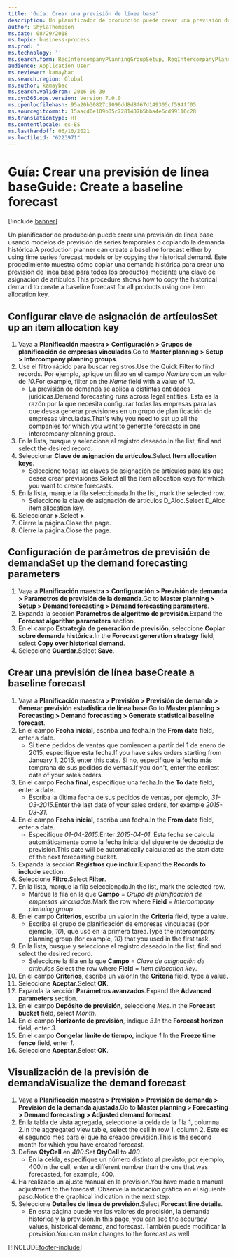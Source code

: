 ```yaml
---
title: 'Guía: Crear una previsión de línea base'
description: Un planificador de producción puede crear una previsión de línea base usando modelos de previsión de series temporales o copiando la demanda histórica.
author: ShylaThompson
ms.date: 08/29/2018
ms.topic: business-process
ms.prod: ''
ms.technology: ''
ms.search.form: ReqIntercompanyPlanningGroupSetup, ReqIntercompanyPlanningGroupAllocKeys, ReqDemPlanForecastParameters, ReqDemPlanCreateForecastDialog, SysQueryForm, ReqDemPlanForecastViewer
audience: Application User
ms.reviewer: kamaybac
ms.search.region: Global
ms.author: kamaybac
ms.search.validFrom: 2016-06-30
ms.dyn365.ops.version: Version 7.0.0
ms.openlocfilehash: 95a20b30827c9096dd8d8f67d149305cf594ff05
ms.sourcegitcommit: 15aacd0e109b05c7281407b5bba4e6cd99116c28
ms.translationtype: HT
ms.contentlocale: es-ES
ms.lasthandoff: 06/10/2021
ms.locfileid: "6223971"
---
```

# <a name="guide-create-a-baseline-forecast"></a><span data-ttu-id="973bf-103">Guía: Crear una previsión de línea base</span><span class="sxs-lookup"><span data-stu-id="973bf-103">Guide: Create a baseline forecast</span></span>

[!include [banner](../../includes/banner.md)]

<span data-ttu-id="973bf-104">Un planificador de producción puede crear una previsión de línea base usando modelos de previsión de series temporales o copiando la demanda histórica.</span><span class="sxs-lookup"><span data-stu-id="973bf-104">A production planner can create a baseline forecast either by using time series forecast models or by copying the historical demand.</span></span> <span data-ttu-id="973bf-105">Este procedimiento muestra cómo copiar una demanda histórica para crear una previsión de línea base para todos los productos mediante una clave de asignación de artículos.</span><span class="sxs-lookup"><span data-stu-id="973bf-105">This procedure shows how to copy the historical demand to create a baseline forecast for all products using one item allocation key.</span></span>

## <a name="set-up-an-item-allocation-key"></a><span data-ttu-id="973bf-106">Configurar clave de asignación de artículos</span><span class="sxs-lookup"><span data-stu-id="973bf-106">Set up an item allocation key</span></span>

1. <span data-ttu-id="973bf-107">Vaya a **Planificación maestra > Configuración > Grupos de planificación de empresas vinculadas**.</span><span class="sxs-lookup"><span data-stu-id="973bf-107">Go to **Master planning > Setup > Intercompany planning groups**.</span></span>
2. <span data-ttu-id="973bf-108">Use el filtro rápido para buscar registros.</span><span class="sxs-lookup"><span data-stu-id="973bf-108">Use the Quick Filter to find records.</span></span> <span data-ttu-id="973bf-109">Por ejemplo, aplique un filtro en el campo *Nombre* con un valor de *10*.</span><span class="sxs-lookup"><span data-stu-id="973bf-109">For example, filter on the *Name* field with a value of *10*.</span></span>
    * <span data-ttu-id="973bf-110">La previsión de demanda se aplica a distintas entidades jurídicas.</span><span class="sxs-lookup"><span data-stu-id="973bf-110">Demand forecasting runs across legal entities.</span></span> <span data-ttu-id="973bf-111">Esta es la razón por la que necesita configurar todas las empresas para las que desea generar previsiones en un grupo de planificación de empresas vinculadas.</span><span class="sxs-lookup"><span data-stu-id="973bf-111">That's why you need to set up all the companies for which you want to generate forecasts in one intercompany planning group.</span></span>  
3. <span data-ttu-id="973bf-112">En la lista, busque y seleccione el registro deseado.</span><span class="sxs-lookup"><span data-stu-id="973bf-112">In the list, find and select the desired record.</span></span>
4. <span data-ttu-id="973bf-113">Seleccionar **Clave de asignación de artículos**.</span><span class="sxs-lookup"><span data-stu-id="973bf-113">Select **Item allocation keys**.</span></span>
    * <span data-ttu-id="973bf-114">Seleccione todas las claves de asignación de artículos para las que desea crear previsiones.</span><span class="sxs-lookup"><span data-stu-id="973bf-114">Select all the item allocation keys for which you want to create forecasts.</span></span>  
5. <span data-ttu-id="973bf-115">En la lista, marque la fila seleccionada.</span><span class="sxs-lookup"><span data-stu-id="973bf-115">In the list, mark the selected row.</span></span>
    * <span data-ttu-id="973bf-116">Seleccione la clave de asignación de artículos D_Aloc.</span><span class="sxs-lookup"><span data-stu-id="973bf-116">Select D_Aloc item allocation key.</span></span>  
6. <span data-ttu-id="973bf-117">Seleccionar **>**.</span><span class="sxs-lookup"><span data-stu-id="973bf-117">Select **>**.</span></span>
7. <span data-ttu-id="973bf-118">Cierre la página.</span><span class="sxs-lookup"><span data-stu-id="973bf-118">Close the page.</span></span>
8. <span data-ttu-id="973bf-119">Cierre la página.</span><span class="sxs-lookup"><span data-stu-id="973bf-119">Close the page.</span></span>

## <a name="set-up-the-demand-forecasting-parameters"></a><span data-ttu-id="973bf-120">Configuración de parámetros de previsión de demanda</span><span class="sxs-lookup"><span data-stu-id="973bf-120">Set up the demand forecasting parameters</span></span>

1. <span data-ttu-id="973bf-121">Vaya a **Planificación maestra > Configuración > Previsión de demanda > Parámetros de previsión de la demanda**.</span><span class="sxs-lookup"><span data-stu-id="973bf-121">Go to **Master planning > Setup > Demand forecasting > Demand forecasting parameters**.</span></span>
2. <span data-ttu-id="973bf-122">Expanda la sección **Parámetros de algoritmo de previsión**.</span><span class="sxs-lookup"><span data-stu-id="973bf-122">Expand the **Forecast algorithm parameters** section.</span></span>
3. <span data-ttu-id="973bf-123">En el campo **Estrategia de generación de previsión**, seleccione **Copiar sobre demanda histórica**.</span><span class="sxs-lookup"><span data-stu-id="973bf-123">In the **Forecast generation strategy** field, select **Copy over historical demand**.</span></span>
4. <span data-ttu-id="973bf-124">Seleccione **Guardar**.</span><span class="sxs-lookup"><span data-stu-id="973bf-124">Select **Save**.</span></span>

## <a name="create-a-baseline-forecast"></a><span data-ttu-id="973bf-125">Crear una previsión de línea base</span><span class="sxs-lookup"><span data-stu-id="973bf-125">Create a baseline forecast</span></span>

1. <span data-ttu-id="973bf-126">Vaya a **Planificación maestra > Previsión > Previsión de demanda > Generar previsión estadística de línea base**.</span><span class="sxs-lookup"><span data-stu-id="973bf-126">Go to **Master planning > Forecasting > Demand forecasting > Generate statistical baseline forecast**.</span></span>
2. <span data-ttu-id="973bf-127">En el campo **Fecha inicial**, escriba una fecha.</span><span class="sxs-lookup"><span data-stu-id="973bf-127">In the **From date** field, enter a date.</span></span>
    * <span data-ttu-id="973bf-128">Si tiene pedidos de ventas que comiencen a partir del 1 de enero de 2015, especifique esta fecha.</span><span class="sxs-lookup"><span data-stu-id="973bf-128">If you have sales orders starting from January 1, 2015, enter this date.</span></span> <span data-ttu-id="973bf-129">Si no, especifique la fecha más temprana de sus pedidos de ventas.</span><span class="sxs-lookup"><span data-stu-id="973bf-129">If you don't, enter the earliest date of your sales orders.</span></span>  
3. <span data-ttu-id="973bf-130">En el campo **Fecha final**, especifique una fecha.</span><span class="sxs-lookup"><span data-stu-id="973bf-130">In the **To date** field, enter a date.</span></span>
    * <span data-ttu-id="973bf-131">Escriba la última fecha de sus pedidos de ventas, por ejemplo, *31-03-2015*.</span><span class="sxs-lookup"><span data-stu-id="973bf-131">Enter the last date of your sales orders, for example *2015-03-31*.</span></span>  
4. <span data-ttu-id="973bf-132">En el campo **Fecha inicial**, escriba una fecha.</span><span class="sxs-lookup"><span data-stu-id="973bf-132">In the **From date** field, enter a date.</span></span>
    * <span data-ttu-id="973bf-133">Especifique *01-04-2015*.</span><span class="sxs-lookup"><span data-stu-id="973bf-133">Enter *2015-04-01*.</span></span> <span data-ttu-id="973bf-134">Esta fecha se calcula automáticamente como la fecha inicial del siguiente de depósito de previsión.</span><span class="sxs-lookup"><span data-stu-id="973bf-134">This date will be automatically calculated as the start date of the next forecasting bucket.</span></span>  
5. <span data-ttu-id="973bf-135">Expanda la sección **Registros que incluir**.</span><span class="sxs-lookup"><span data-stu-id="973bf-135">Expand the **Records to include** section.</span></span>
6. <span data-ttu-id="973bf-136">Seleccione **Filtro**.</span><span class="sxs-lookup"><span data-stu-id="973bf-136">Select **Filter**.</span></span>
7. <span data-ttu-id="973bf-137">En la lista, marque la fila seleccionada.</span><span class="sxs-lookup"><span data-stu-id="973bf-137">In the list, mark the selected row.</span></span>
    * <span data-ttu-id="973bf-138">Marque la fila en la que **Campo** = *Grupo de planificación de empresas vinculadas*.</span><span class="sxs-lookup"><span data-stu-id="973bf-138">Mark the row where **Field** = *Intercompany planning group*.</span></span>  
8. <span data-ttu-id="973bf-139">En el campo **Criterios**, escriba un valor.</span><span class="sxs-lookup"><span data-stu-id="973bf-139">In the **Criteria** field, type a value.</span></span>
    * <span data-ttu-id="973bf-140">Escriba el grupo de planificación de empresas vinculadas (por ejemplo, *10*), que usó en la primera tarea.</span><span class="sxs-lookup"><span data-stu-id="973bf-140">Type the intercompany planning group (for example, *10*) that you used in the first task.</span></span>  
9. <span data-ttu-id="973bf-141">En la lista, busque y seleccione el registro deseado.</span><span class="sxs-lookup"><span data-stu-id="973bf-141">In the list, find and select the desired record.</span></span>
    * <span data-ttu-id="973bf-142">Seleccione la fila en la que **Campo** = *Clave de asignación de artículos*.</span><span class="sxs-lookup"><span data-stu-id="973bf-142">Select the row where **Field** = *Item allocation key*.</span></span>  
10. <span data-ttu-id="973bf-143">En el campo **Criterios**, escriba un valor.</span><span class="sxs-lookup"><span data-stu-id="973bf-143">In the **Criteria** field, type a value.</span></span>
11. <span data-ttu-id="973bf-144">Seleccione **Aceptar**.</span><span class="sxs-lookup"><span data-stu-id="973bf-144">Select **OK**.</span></span>
12. <span data-ttu-id="973bf-145">Expanda la sección **Parámetros avanzados**.</span><span class="sxs-lookup"><span data-stu-id="973bf-145">Expand the **Advanced parameters** section.</span></span>
13. <span data-ttu-id="973bf-146">En el campo **Depósito de previsión**, seleccione *Mes*.</span><span class="sxs-lookup"><span data-stu-id="973bf-146">In the **Forecast bucket** field, select *Month*.</span></span>
14. <span data-ttu-id="973bf-147">En el campo **Horizonte de previsión**, indique *3*.</span><span class="sxs-lookup"><span data-stu-id="973bf-147">In the **Forecast horizon** field, enter *3*.</span></span>
15. <span data-ttu-id="973bf-148">En el campo **Congelar límite de tiempo**, indique *1*.</span><span class="sxs-lookup"><span data-stu-id="973bf-148">In the **Freeze time fence** field, enter *1*.</span></span>
16. <span data-ttu-id="973bf-149">Seleccione **Aceptar**.</span><span class="sxs-lookup"><span data-stu-id="973bf-149">Select **OK**.</span></span>

## <a name="visualize-the-demand-forecast"></a><span data-ttu-id="973bf-150">Visualización de la previsión de demanda</span><span class="sxs-lookup"><span data-stu-id="973bf-150">Visualize the demand forecast</span></span>

1. <span data-ttu-id="973bf-151">Vaya a **Planificación maestra > Previsión > Previsión de demanda > Previsión de la demanda ajustada**.</span><span class="sxs-lookup"><span data-stu-id="973bf-151">Go to **Master planning > Forecasting > Demand forecasting > Adjusted demand forecast**.</span></span>
2. <span data-ttu-id="973bf-152">En la tabla de vista agregada, seleccione la celda de la fila 1, columna 2.</span><span class="sxs-lookup"><span data-stu-id="973bf-152">In the aggregated view table, select the cell in row 1, column 2.</span></span> <span data-ttu-id="973bf-153">Este es el segundo mes para el que ha creado previsión.</span><span class="sxs-lookup"><span data-stu-id="973bf-153">This is the second month for which you have created forecast.</span></span>
3. <span data-ttu-id="973bf-154">Defina **QtyCell** en *400*.</span><span class="sxs-lookup"><span data-stu-id="973bf-154">Set **QtyCell** to *400*.</span></span>
    * <span data-ttu-id="973bf-155">En la celda, especifique un número distinto al previsto, por ejemplo, 400.</span><span class="sxs-lookup"><span data-stu-id="973bf-155">In the cell, enter a different number than the one that was forecasted, for example, 400.</span></span>  
4. <span data-ttu-id="973bf-156">Ha realizado un ajuste manual en la previsión.</span><span class="sxs-lookup"><span data-stu-id="973bf-156">You have made a manual adjustment to the forecast.</span></span> <span data-ttu-id="973bf-157">Observe la indicación gráfica en el siguiente paso.</span><span class="sxs-lookup"><span data-stu-id="973bf-157">Notice the graphical indication in the next step.</span></span>
5. <span data-ttu-id="973bf-158">Seleccione **Detalles de línea de previsión**.</span><span class="sxs-lookup"><span data-stu-id="973bf-158">Select **Forecast line details**.</span></span>
    * <span data-ttu-id="973bf-159">En esta página puede ver los valores de precisión, la demanda histórica y la previsión.</span><span class="sxs-lookup"><span data-stu-id="973bf-159">In this page, you can see the accuracy values, historical demand, and forecast.</span></span> <span data-ttu-id="973bf-160">También puede modificar la previsión.</span><span class="sxs-lookup"><span data-stu-id="973bf-160">You can make changes to the forecast as well.</span></span>  

[!INCLUDE[footer-include](../../../includes/footer-banner.md)]